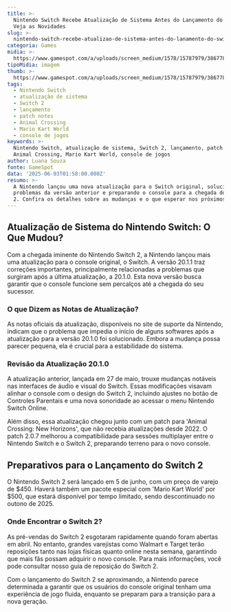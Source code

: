 ```yaml
---
title: >-
  Nintendo Switch Recebe Atualização de Sistema Antes do Lançamento do Switch 2:
  Veja as Novidades
slug: >-
  nintendo-switch-recebe-atualizao-de-sistema-antes-do-lanamento-do-switch-2-veja-as-novidades
categoria: Games
midia: >-
  https://www.gamespot.com/a/uploads/screen_medium/1578/15787979/3867789-1656459975-31458.png
tipoMidia: imagem
thumb: >-
  https://www.gamespot.com/a/uploads/screen_medium/1578/15787979/3867789-1656459975-31458.png
tags:
  - Nintendo Switch
  - atualização de sistema
  - Switch 2
  - lançamento
  - patch notes
  - Animal Crossing
  - Mario Kart World
  - console de jogos
keywords: >-
  Nintendo Switch, atualização de sistema, Switch 2, lançamento, patch notes,
  Animal Crossing, Mario Kart World, console de jogos
author: Luana Souza
fonte: GameSpot
data: '2025-06-03T01:58:00.000Z'
resumo: >-
  A Nintendo lançou uma nova atualização para o Switch original, solucionando
  problemas da versão anterior e preparando o console para a chegada do Switch
  2. Confira os detalhes sobre as mudanças e o que esperar nos próximos dias.
---
```

## Atualização de Sistema do Nintendo Switch: O Que Mudou?

Com a chegada iminente do Nintendo Switch 2, a Nintendo lançou mais uma atualização para o console original, o Switch. A versão 20.1.1 traz correções importantes, principalmente relacionadas a problemas que surgiram após a última atualização, a 20.1.0. Esta nova versão busca garantir que o console funcione sem percalços até a chegada do seu sucessor.

### O que Dizem as Notas de Atualização?

As notas oficiais da atualização, disponíveis no site de suporte da Nintendo, indicam que o problema que impedia o início de alguns softwares após a atualização para a versão 20.1.0 foi solucionado. Embora a mudança possa parecer pequena, ela é crucial para a estabilidade do sistema.

### Revisão da Atualização 20.1.0

A atualização anterior, lançada em 27 de maio, trouxe mudanças notáveis nas interfaces de áudio e visual do Switch. Essas modificações visavam alinhar o console com o design do Switch 2, incluindo ajustes no botão de Controles Parentais e uma nova sonoridade ao acessar o menu Nintendo Switch Online.

Além disso, essa atualização chegou junto com um patch para 'Animal Crossing: New Horizons', que não recebia atualizações desde 2022. O patch 2.0.7 melhorou a compatibilidade para sessões multiplayer entre o Nintendo Switch e o Switch 2, preparando terreno para o novo console.

## Preparativos para o Lançamento do Switch 2

O Nintendo Switch 2 será lançado em 5 de junho, com um preço de varejo de $450. Haverá também um pacote especial com 'Mario Kart World' por $500, que estará disponível por tempo limitado, sendo descontinuado no outono de 2025.

### Onde Encontrar o Switch 2?

As pré-vendas do Switch 2 esgotaram rapidamente quando foram abertas em abril. No entanto, grandes varejistas como Walmart e Target terão reposições tanto nas lojas físicas quanto online nesta semana, garantindo que mais fãs possam adquirir o novo console. Para mais informações, você pode consultar nosso guia de reposição do Switch 2.

Com o lançamento do Switch 2 se aproximando, a Nintendo parece determinada a garantir que os usuários do console original tenham uma experiência de jogo fluida, enquanto se preparam para a transição para a nova geração.
